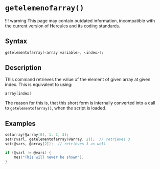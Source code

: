 # `getelemenofarray()`

!!! warning
	This page may contain outdated information, incompatible with the current version of Hercules and its coding standards.

## Syntax

```c
getelementofarray(<array variable>, <index>);
```

## Description

This command retrieves the value of the element of given array at given index. This is equivalent to using:

```c
array[index]
```

The reason for this is, that this short form is internally converted into a call to `getelementofarray()`, when the script is loaded.

## Examples

```c
setarray(@array[0], 1, 2, 3);
set(@varl, getelementofarray(@array, 2));  // retrieves 3
set(@vars, @array[2]);  // retrieves 3 as well

if (@varl != @vars) {
	mes("This will never be shown");
}
```
